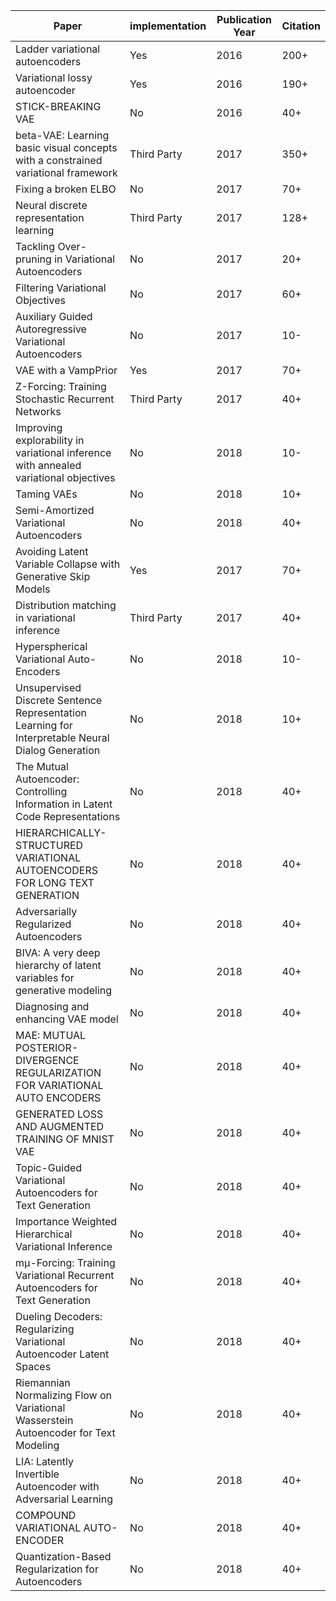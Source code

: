 | Paper                                              | implementation | Publication Year | Citation |
| ---------------------------------------------------| -------------- | ---------------- | -------- |
| Ladder variational autoencoders                    | Yes            |  2016            | 200+     |
| Variational lossy autoencoder                      | Yes            |  2016            | 190+     |
| STICK-BREAKING VAE                                 | No             |  2016            | 40+      |
| beta-VAE: Learning basic visual concepts with a constrained variational framework| Third Party |  2017   | 350+     |
| Fixing a broken ELBO                               | No             |  2017            | 70+      |
| Neural discrete representation learning            | Third Party    |  2017            | 128+     |
| Tackling Over-pruning in Variational Autoencoders  | No             |  2017            | 20+      |
| Filtering Variational Objectives                   | No             |  2017            | 60+      |
| Auxiliary Guided Autoregressive Variational Autoencoders | No       |  2017            | 10-      |
| VAE with a VampPrior                               | Yes            |  2017            | 70+      |
| Z-Forcing: Training Stochastic Recurrent Networks  | Third Party    |  2017            | 40+      |
| Improving explorability in variational inference with annealed variational objectives | No | 2018 | 10- |
| Taming VAEs                                        | No             |  2018            | 10+      |
| Semi-Amortized Variational Autoencoders            | No             |  2018            | 40+      |
| Avoiding Latent Variable Collapse with Generative Skip Models | Yes            |  2017            | 70+      |
| Distribution matching in variational inference     | Third Party    |  2017            | 40+      |
| Hyperspherical Variational Auto-Encoders           | No | 2018 | 10- |
| Unsupervised Discrete Sentence Representation Learning for Interpretable Neural Dialog Generation      | No             |  2018            | 10+      |
| The Mutual Autoencoder: Controlling Information in Latent Code Representations  | No             |  2018            | 40+      |
| HIERARCHICALLY-STRUCTURED VARIATIONAL AUTOENCODERS FOR LONG TEXT GENERATION     | No             |  2018            | 40+      |
| Adversarially Regularized Autoencoders                                          | No             |  2018            | 40+      |
| BIVA: A very deep hierarchy of latent variables for generative modeling         | No             |  2018            | 40+      |  | preventing posterior collapse with delta-VAEs                                   | No             |  2018            | 40+      |
| Diagnosing and enhancing VAE model                                              | No             |  2018            | 40+      |
| MAE: MUTUAL POSTERIOR-DIVERGENCE REGULARIZATION FOR VARIATIONAL AUTO ENCODERS   | No             |  2018            | 40+      |
| GENERATED LOSS AND AUGMENTED TRAINING OF MNIST VAE                              | No             |  2018            | 40+      |
| Topic-Guided Variational Autoencoders for Text Generation                       | No             |  2018            | 40+      |
| Importance Weighted Hierarchical Variational Inference                          | No             |  2018            | 40+      |  | GENERATED LOSS, AUGMENTED TRAINING, AND MULTISCALE VAE                          | No             |  2018            | 40+      |
| mμ-Forcing: Training Variational Recurrent Autoencoders for Text Generation     | No             |  2018            | 40+      |
| Dueling Decoders: Regularizing Variational Autoencoder Latent Spaces            | No             |  2018            | 40+      |
| Riemannian Normalizing Flow on Variational Wasserstein Autoencoder for Text Modeling    | No             |  2018    | 40+   |
| LIA: Latently Invertible Autoencoder with Adversarial Learning                  | No             |  2018            | 40+      |  | GENERATED LOSS, AUGMENTED TRAINING, AND MULTISCALE VAE                          | No             |  2018            | 40+      |
| COMPOUND VARIATIONAL AUTO-ENCODER                                               | No             |  2018            | 40+      |
| Quantization-Based Regularization for Autoencoders                              | No             |  2018            | 40+      |  | LAGGING INFERENCE NETWORKS   AND POSTERIOR COLLAPSE IN VARIATIONAL AUTOENCODERS   | No             |  2018            | 40+      
